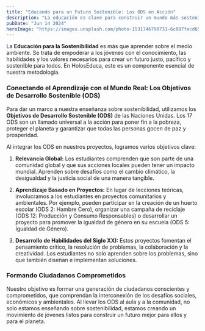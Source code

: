 ```yaml
---
title: "Educando para un Futuro Sostenible: Los ODS en Acción"
description: "La educación es clave para construir un mundo más sostenible. Así es como integramos los Objetivos de Desarrollo Sostenible (ODS) en nuestros proyectos."
pubDate: "Jun 14 2024"
heroImage: "https://images.unsplash.com/photo-1531746790731-6c087fecd65a?q=80&w=2148&auto=format&fit=crop"
---
```


La **Educación para la Sostenibilidad** es más que aprender sobre el medio ambiente. Se trata de empoderar a los jóvenes con el conocimiento, las habilidades y los valores necesarios para crear un futuro justo, pacífico y sostenible para todos. En HolosEduca, este es un componente esencial de nuestra metodología.

### Conectando el Aprendizaje con el Mundo Real: Los Objetivos de Desarrollo Sostenible (ODS)

Para dar un marco a nuestra enseñanza sobre sostenibilidad, utilizamos los **Objetivos de Desarrollo Sostenible (ODS)** de las Naciones Unidas. Los 17 ODS son un llamado universal a la acción para poner fin a la pobreza, proteger el planeta y garantizar que todas las personas gocen de paz y prosperidad.

Al integrar los ODS en nuestros proyectos, logramos varios objetivos clave:

1.  **Relevancia Global:** Los estudiantes comprenden que son parte de una comunidad global y que sus acciones locales pueden tener un impacto mundial. Aprenden sobre desafíos como el cambio climático, la desigualdad y la justicia social de una manera tangible.

2.  **Aprendizaje Basado en Proyectos:** En lugar de lecciones teóricas, involucramos a los estudiantes en proyectos comunitarios y ambientales. Por ejemplo, pueden participar en la creación de un huerto escolar (ODS 2: Hambre Cero), organizar una campaña de reciclaje (ODS 12: Producción y Consumo Responsables) o desarrollar un proyecto para promover la igualdad de género en su escuela (ODS 5: Igualdad de Género).

3.  **Desarrollo de Habilidades del Siglo XXI:** Estos proyectos fomentan el pensamiento crítico, la resolución de problemas, la colaboración y la creatividad. Los estudiantes no solo aprenden sobre los problemas, sino que también diseñan e implementan soluciones.

### Formando Ciudadanos Comprometidos

Nuestro objetivo es formar una generación de ciudadanos conscientes y comprometidos, que comprendan la interconexión de los desafíos sociales, económicos y ambientales. Al llevar los ODS al aula y a la comunidad, no solo estamos enseñando sobre sostenibilidad, estamos creando un movimiento de jóvenes listos para construir un futuro mejor para ellos y para el planeta.
